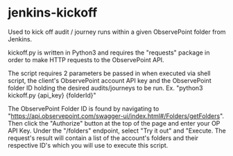 # jenkins-kickoff
Used to kick off audit / journey runs within a given ObservePoint folder from Jenkins.

kickoff.py is written in Python3 and requires the "requests" package in order to make HTTP requests to the ObservePoint API.

The script requires 2 parameters be passed in when executed via shell script, the client's ObservePoint account API key and the ObservePoint folder ID holding the desired audits/journeys to be run. Ex. "python3 kickoff.py {api_key} {folderId}"

The ObservePoint Folder ID is found by  navigating to "https://api.observepoint.com/swagger-ui/index.html#/Folders/getFolders". Then click the "Authorize" button at the top of the page and enter your OP API Key. Under the "/folders" endpoint, select "Try it out" and "Execute. The request's result will contain a list of the account's folders and their respective ID's which you will use to execute this script.
